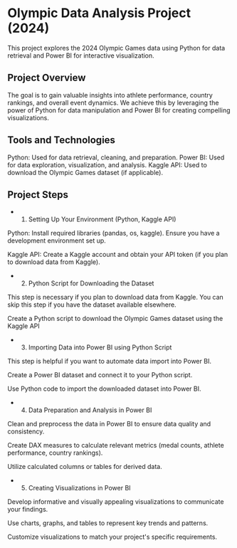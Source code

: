 # Olympic Data Analysis Project (2024)
This project explores the 2024 Olympic Games data using Python for data retrieval and Power BI for interactive visualization.

## Project Overview
The goal is to gain valuable insights into athlete performance, country rankings, and overall event dynamics.
We achieve this by leveraging the power of Python for data manipulation and Power BI for creating compelling visualizations.

## Tools and Technologies
Python: Used for data retrieval, cleaning, and preparation.
Power BI: Used for data exploration, visualization, and analysis.
Kaggle API: Used to download the Olympic Games dataset (if applicable).

## Project Steps
* 1. Setting Up Your Environment (Python, Kaggle API)

Python: Install required libraries (pandas, os, kaggle). Ensure you have a development environment set up.


Kaggle API: Create a Kaggle account and obtain your API token (if you plan to download data from Kaggle).

* 2. Python Script for Downloading the Dataset 

This step is necessary if you plan to download data from Kaggle. You can skip this step if you have the dataset available elsewhere.

Create a Python script to download the Olympic Games dataset using the Kaggle API 

* 3. Importing Data into Power BI using Python Script 

This step is helpful if you want to automate data import into Power BI.

Create a Power BI dataset and connect it to your Python script.

Use Python code to import the downloaded dataset into Power BI.

* 4. Data Preparation and Analysis in Power BI

Clean and preprocess the data in Power BI to ensure data quality and consistency.

Create DAX measures to calculate relevant metrics (medal counts, athlete performance, country rankings).

Utilize calculated columns or tables for derived data.

* 5. Creating Visualizations in Power BI

Develop informative and visually appealing visualizations to communicate your findings.

Use charts, graphs, and tables to represent key trends and patterns.

Customize visualizations to match your project's specific requirements.
